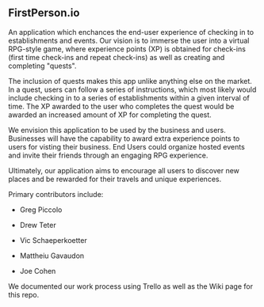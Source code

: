 ## FirstPerson.io

An application which enchances the end-user experience of checking in to establishments and events. Our vision is to immerse the user into a virtual RPG-style game, where experience points (XP) is obtained for check-ins (first time check-ins and repeat check-ins) as well as creating and completing "quests". 

The inclusion of quests makes this app unlike anything else on the market. In a quest, users can follow a series of instructions, which most likely would include checking in to a series of establishments within a given interval of time. The XP awarded to the user who completes the quest would be awarded an increased amount of XP for completing the quest. 

We envision this application to be used by the business and users. Businesses will have the capability to award extra experience points to users for visting their business. End Users could organize hosted events and invite their friends through an engaging RPG experience. 

Ultimately, our application aims to encourage all users to discover new places and be rewarded for their travels and unique experiences. 


Primary contributors include:

* Greg Piccolo

* Drew Teter

* Vic Schaeperkoetter

* Mattheiu Gavaudon

* Joe Cohen

We documented our work process using Trello as well as the Wiki page for this repo.
